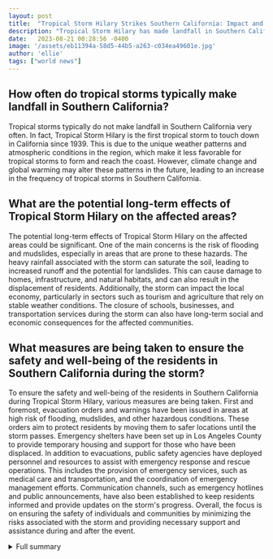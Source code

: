 ```yaml
---
layout: post
title:  "Tropical Storm Hilary Strikes Southern California: Impact and Precautions"
description: "Tropical Storm Hilary has made landfall in Southern California, causing heavy rainfall, strong winds, and widespread disruptions. The storm has prompted evacuations, school closures, and a state of emergency declaration. Learn about the immediate impacts, wider effects, and the importance of preparedness and safety during this severe weather event."
date:   2023-08-21 00:28:56 -0400
image: '/assets/eb11394a-58d5-44b5-a263-c034ea49601e.jpg'
author: 'ellie'
tags: ["world news"]
---
```


## How often do tropical storms typically make landfall in Southern California?
Tropical storms typically do not make landfall in Southern California very often. In fact, Tropical Storm Hilary is the first tropical storm to touch down in California since 1939. This is due to the unique weather patterns and atmospheric conditions in the region, which make it less favorable for tropical storms to form and reach the coast. However, climate change and global warming may alter these patterns in the future, leading to an increase in the frequency of tropical storms in Southern California.

## What are the potential long-term effects of Tropical Storm Hilary on the affected areas?
The potential long-term effects of Tropical Storm Hilary on the affected areas could be significant. One of the main concerns is the risk of flooding and mudslides, especially in areas that are prone to these hazards. The heavy rainfall associated with the storm can saturate the soil, leading to increased runoff and the potential for landslides. This can cause damage to homes, infrastructure, and natural habitats, and can also result in the displacement of residents. Additionally, the storm can impact the local economy, particularly in sectors such as tourism and agriculture that rely on stable weather conditions. The closure of schools, businesses, and transportation services during the storm can also have long-term social and economic consequences for the affected communities.

## What measures are being taken to ensure the safety and well-being of the residents in Southern California during the storm?
To ensure the safety and well-being of the residents in Southern California during Tropical Storm Hilary, various measures are being taken. First and foremost, evacuation orders and warnings have been issued in areas at high risk of flooding, mudslides, and other hazardous conditions. These orders aim to protect residents by moving them to safer locations until the storm passes. Emergency shelters have been set up in Los Angeles County to provide temporary housing and support for those who have been displaced. In addition to evacuations, public safety agencies have deployed personnel and resources to assist with emergency response and rescue operations. This includes the provision of emergency services, such as medical care and transportation, and the coordination of emergency management efforts. Communication channels, such as emergency hotlines and public announcements, have also been established to keep residents informed and provide updates on the storm's progress. Overall, the focus is on ensuring the safety of individuals and communities by minimizing the risks associated with the storm and providing necessary support and assistance during and after the event.

<details>
  <summary>Full summary</summary>
Tropical Storm Hilary made landfall in Southern California, bringing heavy rainfall, strong winds, and widespread disruptions. The storm, which marks the first tropical storm to touch down in California since 1939, has prompted evacuations, school closures, and a state of emergency declaration.<br><br>The closure of schools in the Los Angeles Unified School District (LAUSD) was one of the immediate impacts of the storm. Superintendent Alberto Carvalho announced the closure on Sunday, citing concerns about potential impacts such as downed power lines, tree limbs, and flooding. The closure affects not only classes but also athletic activities and third-party events. Charter schools are also likely to be closed, with the safety of bus drivers being a significant concern.<br><br>In addition to LAUSD, the closure extends to other school districts in Southern California. Burbank Unified School District also announced school closures on Sunday, and the Rialto Unified School District and Colton Joint Unified School District in San Bernardino County have suspended classes. Cal State Fullerton in Orange County has also closed its campus. These closures are essential to ensure the safety of students and staff members, many of whom live outside of the affected areas and may face difficulties commuting.<br><br>The impact of Tropical Storm Hilary extends beyond the education sector. With heavy rainfall and the risk of flash flooding, several areas in Southern California have issued evacuation orders and warnings. Catalina Island, Oak Glen, Forest Falls, Mountain Home Village, Angelus Oaks, and portions of Yucaipa in San Bernardino County are among the areas affected by evacuation orders. Flash flood warnings have been issued for northern Los Angeles County, Riverside County, San Bernardino County, and Ventura County.<br><br>The storm has also caused widespread disruptions to transportation. Bus service and operations in Los Angeles County have been suspended, and road closures are in effect throughout the region due to flooding and mudslides. Ontario Airport has suspended flights, and theme parks, attractions, county parks, and facilities have closed their doors. The Ventura County area has experienced dozens of earthquakes, further complicating the situation.<br><br>Due to the potential for excessive rainfall, residents are encouraged to create emergency plans and prepare their properties. Power and communications outages, damage to structures, and road and bridge hazards are among the potential impacts from tropical storm-force winds. The National Hurricane Center has issued a Tropical Storm Watch for San Diego County, with tropical storm-force winds and heavy rainfall anticipated in the region.<br><br>California Governor Gavin Newsom has declared a state of emergency in response to the storm. The declaration is aimed at providing additional resources and support to affected areas and streamlining the response efforts. Emergency lines are available for residents to report emergencies, and shelters have been opened throughout Los Angeles County.<br><br>As Southern California braces for the full impact of Tropical Storm Hilary, it is crucial for residents to stay informed and heed evacuation orders and warnings. The storm's window for tropical storm-force winds is expected to be Sunday afternoon until early Monday morning, and the peak of the storm is forecasted around midnight. With rainfall, wind, flash flooding, coastal flooding, and high surf expected, it is essential to prioritize safety and take necessary precautions during this severe weather event.
</details>
